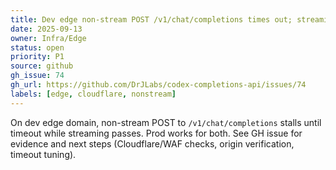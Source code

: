 ```yaml
---
title: Dev edge non-stream POST /v1/chat/completions times out; streaming OK (#74)
date: 2025-09-13
owner: Infra/Edge
status: open
priority: P1
source: github
gh_issue: 74
gh_url: https://github.com/DrJLabs/codex-completions-api/issues/74
labels: [edge, cloudflare, nonstream]
---
```


On dev edge domain, non-stream POST to `/v1/chat/completions` stalls until timeout while streaming passes. Prod works for both. See GH issue for evidence and next steps (Cloudflare/WAF checks, origin verification, timeout tuning).
